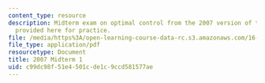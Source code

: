 ```yaml
---
content_type: resource
description: Midterm exam on optimal control from the 2007 version of the course,
  provided here for practice.
file: /media/https%3A/open-learning-course-data-rc.s3.amazonaws.com/16-323-principles-of-optimal-control-spring-2008/c99dc98f51e4501cde1c9ccd581577ae_2007midterm1.pdf
file_type: application/pdf
resourcetype: Document
title: 2007 Midterm 1
uid: c99dc98f-51e4-501c-de1c-9ccd581577ae
---
```

